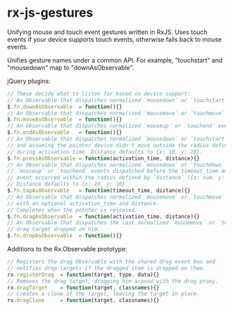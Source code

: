 rx-js-gestures
===============

Unifying mouse and touch event gestures written in RxJS. Uses touch events if your device supports touch events, otherwise falls back to mouse events.  

Unifies gesture names under a common API. For example, "touchstart" and "mousedown" map to "downAsObservable".  

jQuery plugins:
```javascript
// These decide what to listen for based on device support:
// An Observable that dispatches normalized `mousedown` or `touchstart` events.
$.fn.downAsObservable  = function(){}
// An Observable that dispatches normalized `mousemove` or `touchmove` events.
$.fn.moveAsObservable  = function(){}
// An Observable that dispatches normalized `mouseup` or `touchend` events.
$.fn.endAsObservable   = function(){}
// An Observable that dispatches normalized `mousedown` or `touchstart` events after an activation time
// and assuming the pointer device didn't move outside the radius defined by `distance` ({x: num, y: num })
// during activation time. Distance defaults to {x: 10, y: 10}.
$.fn.pressAsObservable = function(activation_time, distance){}
// An Observable that dispatches normalized `mousedown` or `touchdown` events that have corresponding
// `mouseup` or `touchend` events dispatched before the timeout_time and assuming the corresponding `end`
// event occurred within the radius defined by `distance` ({x: num, y: num}).
// Distance defaults to {x: 10, y: 10}.
$.fn.tapAsObservable   = function(timeout_time, distance){}
// An Observable that dispatches normalized `mousemove` or `touchmove` events after a press event
// with an optional activation_time and distance.
// Completes when the pointer is released.
$.fn.dragAsObservable  = function(activation_time, distance){}
// An Observable that dispatches the last normalized `mousemove` or `touchmove` event of a registered
// drag target dropped on him.
$.fn.dropAsObservable  = function(){}
```

Additions to the Rx.Observable prototype:
```javascript
// Registers the drag Observable with the shared drag event bus and
// notifies drop targets if the dragged item is dropped on them.
rx.registerDrag  = function(target, type, data){}
// Removes the drag target, dragging him around with the drag proxy.
rx.dragTarget    = function(target, classnames){}
// Creates a clone of the target, leaving the target in place.
rx.dragClone     = function(target, classnames){}
```
